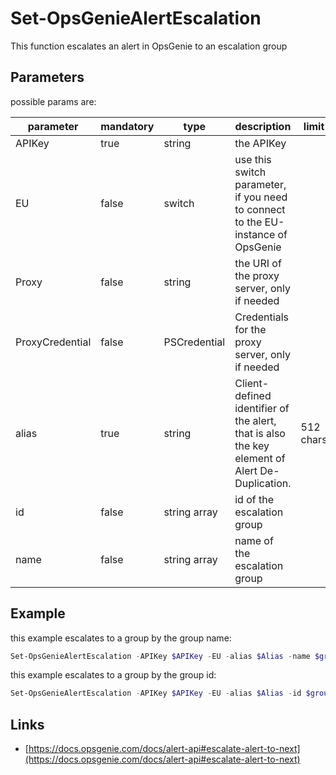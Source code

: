 ﻿# Set-OpsGenieAlertEscalation

This function escalates an alert in OpsGenie to an escalation group

## Parameters

possible params are:

parameter | mandatory | type | description | limit
---|---|---|---|---
APIKey | true | string | the APIKey
EU | false | switch | use this switch parameter, if you need to connect to the EU-instance of OpsGenie
Proxy | false | string | the URI of the proxy server, only if needed
ProxyCredential | false | PSCredential | Credentials for the proxy server, only if needed
alias | true | string | Client-defined identifier of the alert, that is also the key element of Alert De-Duplication.|512 chars
id | false | string array | id of the escalation group |
name | false | string array | name of the escalation group |

## Example

this example escalates to a group by the group name:

```PowerShell
Set-OpsGenieAlertEscalation -APIKey $APIKey -EU -alias $Alias -name $groupname
```

this example escalates to a group by the group id:

```PowerShell
Set-OpsGenieAlertEscalation -APIKey $APIKey -EU -alias $Alias -id $groupid
```

## Links

- [https://docs.opsgenie.com/docs/alert-api#escalate-alert-to-next](https://docs.opsgenie.com/docs/alert-api#escalate-alert-to-next)
